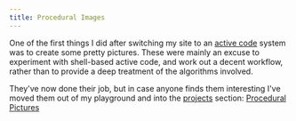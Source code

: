 ```yaml
---
title: Procedural Images
---
```


One of the first things I did after switching my site to an
[active code](/projects/activecode/) system was to create some pretty pictures.
These were mainly an excuse to experiment with shell-based active code, and work
out a decent workflow, rather than to provide a deep treatment of the algorithms
involved.

They've now done their job, but in case anyone finds them interesting I've moved
them out of my playground and into the [projects](/projects.html) section:
[Procedural Pictures](/projects/procedural/)
